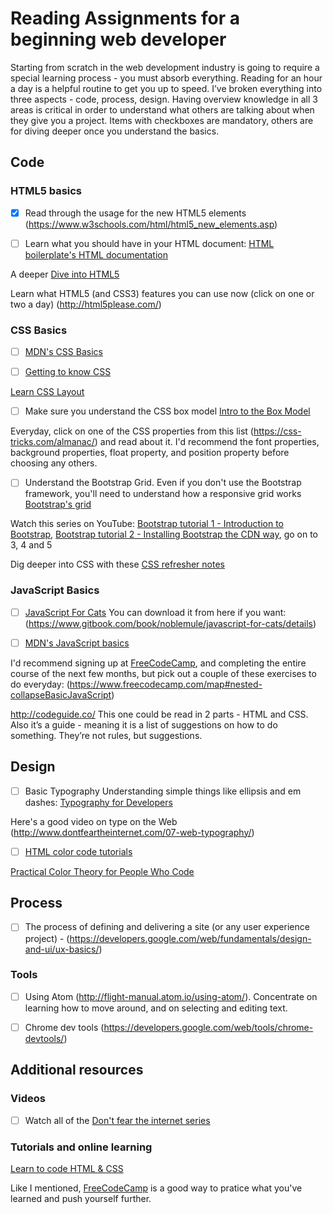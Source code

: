 
# Reading Assignments for a beginning web developer

Starting from scratch in the web development industry is going to require a special learning process - you must absorb everything. Reading for an hour a day is a helpful routine to get you up to speed. I’ve broken everything into three aspects - code, process, design. Having overview knowledge in all 3 areas is critical in order to understand what others are talking about when they give you a project. Items with checkboxes are mandatory, others are for diving deeper once you understand the basics.

## Code


### HTML5 basics
- [X] Read through the usage for the new HTML5 elements (https://www.w3schools.com/html/html5_new_elements.asp)

- [ ] Learn what you should have in your HTML document: [HTML boilerplate's HTML documentation](https://github.com/h5bp/html5-boilerplate/blob/5.3.0/dist/doc/html.md)

A deeper [Dive into HTML5](http://diveintohtml5.info/index.html)

Learn what HTML5 (and CSS3) features you can use now (click on one or two a day) (http://html5please.com/)


### CSS Basics
- [ ] [MDN's CSS Basics](https://developer.mozilla.org/en-US/docs/Learn/Getting_started_with_the_web/CSS_basics)

- [ ] [Getting to know CSS](http://learn.shayhowe.com/html-css/getting-to-know-css/)

[Learn CSS Layout](http://learnlayout.com/)


- [ ] Make sure you understand the CSS box model
[Intro to the Box Model](https://developer.mozilla.org/en-US/docs/Web/CSS/CSS_Box_Model/Introduction_to_the_CSS_box_model)

Everyday, click on one of the CSS properties from this list (https://css-tricks.com/almanac/) and read about it. I'd recommend the font properties, background properties, float property, and position property before choosing any others.


- [ ] Understand the Bootstrap Grid. Even if you don't use the Bootstrap framework, you'll need to understand how a responsive grid works
[Bootstrap's grid](http://getbootstrap.com/css/#grid)

Watch this series on YouTube:
[Bootstrap tutorial 1 - Introduction to Bootstrap](https://www.youtube.com/watch?v=wesUO81YX0U), [Bootstrap tutorial 2 - Installing Bootstrap the CDN way](https://www.youtube.com/watch?v=R52AsglN0DE), go on to 3, 4 and 5

Dig deeper into CSS with these [CSS refresher notes](https://github.com/vasanthk/css-refresher-notes)



### JavaScript Basics
- [ ] [JavaScript For Cats](http://jsforcats.com/)
You can download it from here if you want:
(https://www.gitbook.com/book/noblemule/javascript-for-cats/details)

- [ ] [MDN's JavaScript basics](https://developer.mozilla.org/en-US/docs/Learn/Getting_started_with_the_web/JavaScript_basics)

I'd recommend signing up at [FreeCodeCamp](https://www.freecodecamp.com), and completing the entire course of the next few months, but pick out a couple of these exercises to do everyday:
(https://www.freecodecamp.com/map#nested-collapseBasicJavaScript)

http://codeguide.co/
This one could be read in 2 parts - HTML and CSS. Also it’s a guide - meaning it is a list of suggestions on how to do something. They’re not rules, but suggestions.


## Design


- [ ] Basic Typography
Understanding simple things like ellipsis and em dashes: [Typography for Developers](https://csswizardry.com/2017/02/typography-for-developers/)

Here's a good video on type on the Web (http://www.dontfeartheinternet.com/07-web-typography/)

- [ ] [HTML color code tutorials](http://htmlcolorcodes.com/tutorials/)

[Practical Color Theory
for People Who Code](https://tallys.github.io/color-theory/)


## Process



- [ ] The process of defining and delivering a site (or any user experience project)  - (https://developers.google.com/web/fundamentals/design-and-ui/ux-basics/)

### Tools
- [ ] Using Atom (http://flight-manual.atom.io/using-atom/). Concentrate on learning how to move around, and on selecting and editing text.


- [ ] Chrome dev tools (https://developers.google.com/web/tools/chrome-devtools/)




## Additional resources


### Videos

- [ ] Watch all of the [Don't fear the internet series](http://www.dontfeartheinternet.com/)

### Tutorials and online learning

[Learn to code HTML & CSS](http://learn.shayhowe.com/)

Like I mentioned, [FreeCodeCamp](https://www.freecodecamp.com) is a good way to pratice what you've learned and push yourself further.
